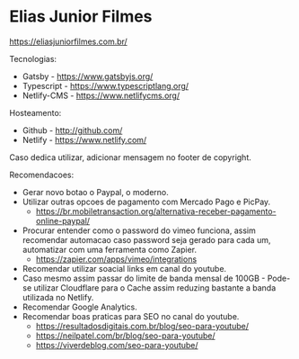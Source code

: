 # Elias Junior Filmes

<https://eliasjuniorfilmes.com.br/>

Tecnologias:

- Gatsby - <https://www.gatsbyjs.org/>
- Typescript - <https://www.typescriptlang.org/>
- Netlify-CMS - <https://www.netlifycms.org/>

Hosteamento:

- Github - <http://github.com/>
- Netlify - <https://www.netlify.com/>

Caso dedica utilizar, adicionar mensagem no footer de copyright.

Recomendacoes:

- Gerar novo botao o Paypal, o moderno.
- Utilizar outras opcoes de pagamento com Mercado Pago e PicPay.
  - https://br.mobiletransaction.org/alternativa-receber-pagamento-online-paypal/
- Procurar entender como o password do vimeo funciona, assim recomendar automacao caso password seja gerado para cada um, automatizar com uma ferramenta como Zapier.
  - <https://zapier.com/apps/vimeo/integrations>
- Recomendar utilizar soacial links em canal do youtube.
- Caso mesmo assim passar do limite de banda mensal de 100GB - Pode-se utilizar Cloudflare para o Cache assim reduzing bastante a banda utilizada no Netlify.
- Recomendar Google Analytics.
- Recomendar boas praticas para SEO no canal do youtube.
  - <https://resultadosdigitais.com.br/blog/seo-para-youtube/>
  - <https://neilpatel.com/br/blog/seo-para-youtube/>
  - <https://viverdeblog.com/seo-para-youtube/>
